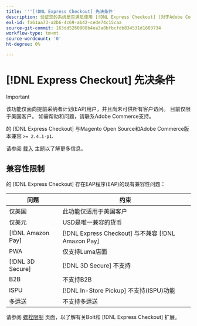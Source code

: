 ```yaml
---
title: '''[!DNL Express Checkout] 先决条件'
description: 验证您的系统是否满足使用 [!DNL Express Checkout] (对于Adobe Commerce扩展)。
exl-id: fa61aa73-a2b6-4c69-ab42-cede74c15caa
source-git-commit: 163dd5260908b4ea3a8bfbcfdb834531d1603734
workflow-type: tm+mt
source-wordcount: '0'
ht-degree: 0%

---
```


# [!DNL Express Checkout] 先决条件

>[!IMPORTANT]
>
> 该功能仅面向提前采纳者计划(EAP)用户，并且尚未可供所有客户访问。 目前仅限于美国客户。 如需帮助和问题，请联系Adobe Commerce支持。

的 [!DNL Express Checkout] 与Magento Open Source和Adobe Commerce版本兼容 `>= 2.4.1-p1`.

请参阅 [载入](../express-checkout/onboarding.md) 主题以了解更多信息。

## 兼容性限制

的 [!DNL Express Checkout] 存在EAP程序(EAP)的现有兼容性问题：

| **问题** | **约束** |
|----------------|-----------------|
| 仅美国 | 此功能仅适用于美国客户 |
| 仅美元 | USD是唯一兼容的货币 |
| [!DNL Amazon Pay] | [!DNL Express Checkout] 与不兼容 [!DNL Amazon Pay] |
| PWA | 仅支持Luma店面 |
| [!DNL 3D Secure] | [!DNL 3D Secure] 不支持 |
| B2B | 不支持B2B |
| ISPU | [!DNL In-Store Pickup] 不支持(ISPU)功能 |
| 多运送 | 不支持多运送 |

请参阅 [螺栓限制](https://help.bolt.com/integrations/adobe-express-checkout/set-up/#limitations) 页面，以了解有关Bolt和 [!DNL Express Checkout] 扩展。
